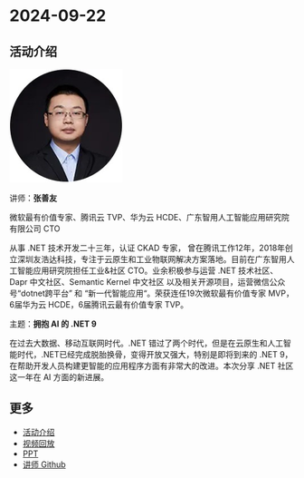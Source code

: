 # 2024-09-22

## 活动介绍

![zhangshanyou](../../images/speakers/zhangshanyou.jpg)

讲师：**张善友**

微软最有价值专家、腾讯云 TVP、华为云 HCDE、广东智用人工智能应用研究院有限公司 CTO

从事 .NET 技术开发二十三年，认证 CKAD 专家， 曾在腾讯工作12年，2018年创立深圳友浩达科技，专注于云原生和工业物联网解决方案落地。目前在广东智用人工智能应用研究院担任工业&社区 CTO。业余积极参与运营 .NET 技术社区、 Dapr 中文社区、Semantic Kernel 中文社区 以及相关开源项目，运营微信公众号“dotnet跨平台” 和 “新一代智能应用“。荣获连任19次微软最有价值专家 MVP，6届华为云 HCDE，6届腾讯云最有价值专家 TVP。

主题：**拥抱 AI 的 .NET 9**

在过去大数据、移动互联网时代。.NET 错过了两个时代，但是在云原生和人工智能时代，.NET已经完成脱胎换骨，变得开放又强大，特别是即将到来的 .NET 9，在帮助开发人员构建更智能的应用程序方面有非常大的改进。本次分享 .NET 社区这一年在 AI 方面的新进展。

## 更多

- [活动介绍](https://mp.weixin.qq.com/s?__biz=MzA3NTU4NjY3Mw==&mid=2247498474&idx=1&sn=0bb280750d3c162a233b84c9829172d5&chksm=9ef65b20c1281db42b12ebda8d2929d8da356f17ffbeccbed4b460ee5c755be7b5a48ddf7c8c&scene=126&sessionid=1730733550#rd)
- [视频回放](https://www.bilibili.com/video/BV1X5shecEeE/)
- [PPT](./AI-dotnet9.pdf)
- [讲师 Github](https://github.com/geffzhang)
